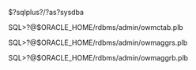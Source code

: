 $?sqlplus?/?as?sysdba

SQL>?@$ORACLE_HOME/rdbms/admin/owmctab.plb

SQL>?@$ORACLE_HOME/rdbms/admin/owmaggrs.plb

SQL>?@$ORACLE_HOME/rdbms/admin/owmaggrb.plb 
